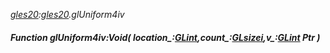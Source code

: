 _[gles20](../../modules/gles20/gles20-module.md):[gles20](../../modules/gles20/gles20-module.md).glUniform4iv_
##### Function glUniform4iv:Void( location_:[GLint](../../modules/gles20/gles20-glint.md),count_:[GLsizei](../../modules/gles20/gles20-glsizei.md),v_:[GLint](../../modules/gles20/gles20-glint.md) Ptr )
